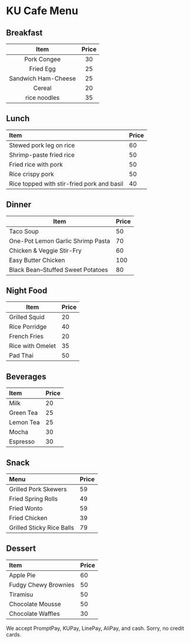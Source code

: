 # KU Cafe Menu


## Breakfast

|        Item         | Price |
| :-----------------: | :---: |
|     Pork Congee     |  30   |
|      Fried Egg      |  25   |
| Sandwich Ham-Cheese |  25   |
|       Cereal        |  20   |
|    rice noodles     |  35   |


## Lunch 

| Item | Price |
|:-----|-------|
| Stewed pork leg on rice | 60 |
| Shrimp-paste fried rice | 50 |
| Fried rice with pork | 50 |
| Rice crispy pork | 50 |
| Rice topped with stir-fried pork and basil | 40 |

## Dinner
|Item|Price|
|---|---|
|Taco Soup| 50|
|One-Pot Lemon Garlic Shrimp Pasta| 70|
|Chicken & Veggie Stir-Fry| 60|
|Easy Butter Chicken| 100|
|Black Bean–Stuffed Sweet Potatoes| 80|

## Night Food
| Item | Price |
| --- | --- |
| Grilled Squid | 20 |
| Rice Porridge | 40 |
| French Fries | 20 |
| Rice with Omelet | 35 |
| Pad Thai | 50 |


## Beverages

| Item | Price |
|:-----|-------|
| Milk | 20 |
| Green Tea | 25 |
| Lemon Tea | 25 |
| Mocha | 30 |
| Espresso | 30 |

## Snack 

| Menu                     | Price    |
|:-------------------------|----------|
| Grilled Pork Skewers       | 59      |
| Fried Spring Rolls       | 49     |
| Fried Wonto       | 59       |
|Fried Chicken       | 39      |
| Grilled Sticky Rice Balls      | 79    

## Dessert

| Item                | Price |
|:-------------------------|----------|
| Apple Pie              | 60   |
| Fudgy Chewy Brownies   | 50       |
| Tiramisu               | 50       |
| Chocolate Mousse        | 50       |
| Chocolate Waffles       | 30       |

We accept PromptPay, KUPay, LinePay, AliPay, and cash. Sorry, no credit cards.
